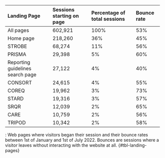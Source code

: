 | Landing Page                     | Sessions starting on page | Percentage of total sessions | Bounce rate |
|:---------------------------------|:--------------------------|:-----------------------------|:------------|
| All pages                        | 602,921                   | 100%                         | 53%         |
| Home page                        | 218,260                   | 36%                          | 45%         |
| STROBE                           | 68,274                    | 11%                          | 56%         |
| PRISMA                           | 29,398                    | 5%                           | 60%         |
| Reporting guidelines search page | 27,122                    | 4%                           | 40%         |
| CONSORT                          | 24,615                    | 4%                           | 55%         |
| COREQ                            | 19,962                    | 3%                           | 73%         |
| STARD                            | 19,316                    | 3%                           | 57%         |
| SRQR                             | 12,039                    | 2%                           | 65%         |
| CARE                             | 10,759                    | 2%                           | 56%         |
| TRIPOD                           | 10,342                    | 2%                           | 58%         |

: Web pages where visitors began their session and their bounce rates between 1st of January and 1st of July 2022. Bounces are sessions where a visitor leaves without interacting with the website at all. {#tbl-landing-pages}